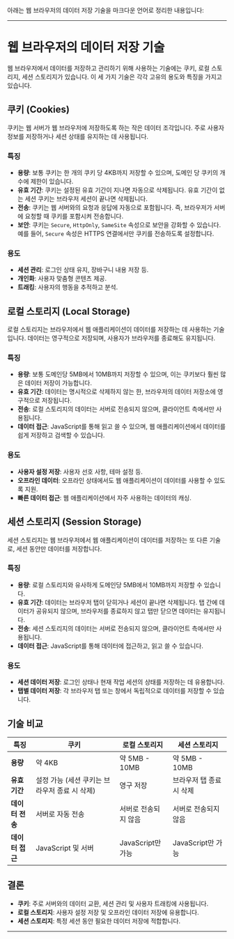 아래는 웹 브라우저의 데이터 저장 기술을 마크다운 언어로 정리한 내용입니다:

---

# 웹 브라우저의 데이터 저장 기술

웹 브라우저에서 데이터를 저장하고 관리하기 위해 사용하는 기술에는 쿠키, 로컬 스토리지, 세션 스토리지가 있습니다. 이 세 가지 기술은 각각 고유의 용도와 특징을 가지고 있습니다.

## 쿠키 (Cookies)

쿠키는 웹 서버가 웹 브라우저에 저장하도록 하는 작은 데이터 조각입니다. 주로 사용자 정보를 저장하거나 세션 상태를 유지하는 데 사용됩니다.

### 특징

- **용량**: 보통 쿠키는 한 개의 쿠키 당 4KB까지 저장할 수 있으며, 도메인 당 쿠키의 개수에 제한이 있습니다.
- **유효 기간**: 쿠키는 설정된 유효 기간이 지나면 자동으로 삭제됩니다. 유효 기간이 없는 세션 쿠키는 브라우저 세션이 끝나면 삭제됩니다.
- **전송**: 쿠키는 웹 서버와의 요청과 응답에 자동으로 포함됩니다. 즉, 브라우저가 서버에 요청할 때 쿠키를 포함시켜 전송합니다.
- **보안**: 쿠키는 `Secure`, `HttpOnly`, `SameSite` 속성으로 보안을 강화할 수 있습니다. 예를 들어, `Secure` 속성은 HTTPS 연결에서만 쿠키를 전송하도록 설정합니다.

### 용도

- **세션 관리**: 로그인 상태 유지, 장바구니 내용 저장 등.
- **개인화**: 사용자 맞춤형 콘텐츠 제공.
- **트래킹**: 사용자의 행동을 추적하고 분석.

## 로컬 스토리지 (Local Storage)

로컬 스토리지는 브라우저에서 웹 애플리케이션이 데이터를 저장하는 데 사용하는 기술입니다. 데이터는 영구적으로 저장되며, 사용자가 브라우저를 종료해도 유지됩니다.

### 특징

- **용량**: 보통 도메인당 5MB에서 10MB까지 저장할 수 있으며, 이는 쿠키보다 훨씬 많은 데이터 저장이 가능합니다.
- **유효 기간**: 데이터는 명시적으로 삭제하지 않는 한, 브라우저의 데이터 저장소에 영구적으로 저장됩니다.
- **전송**: 로컬 스토리지의 데이터는 서버로 전송되지 않으며, 클라이언트 측에서만 사용됩니다.
- **데이터 접근**: JavaScript를 통해 읽고 쓸 수 있으며, 웹 애플리케이션에서 데이터를 쉽게 저장하고 검색할 수 있습니다.

### 용도

- **사용자 설정 저장**: 사용자 선호 사항, 테마 설정 등.
- **오프라인 데이터**: 오프라인 상태에서도 웹 애플리케이션이 데이터를 사용할 수 있도록 지원.
- **빠른 데이터 접근**: 웹 애플리케이션에서 자주 사용하는 데이터의 캐싱.

## 세션 스토리지 (Session Storage)

세션 스토리지는 웹 브라우저에서 웹 애플리케이션이 데이터를 저장하는 또 다른 기술로, 세션 동안만 데이터를 저장합니다.

### 특징

- **용량**: 로컬 스토리지와 유사하게 도메인당 5MB에서 10MB까지 저장할 수 있습니다.
- **유효 기간**: 데이터는 브라우저 탭이 닫히거나 세션이 끝나면 삭제됩니다. 탭 간에 데이터가 공유되지 않으며, 브라우저를 종료하지 않고 탭만 닫으면 데이터는 유지됩니다.
- **전송**: 세션 스토리지의 데이터는 서버로 전송되지 않으며, 클라이언트 측에서만 사용됩니다.
- **데이터 접근**: JavaScript를 통해 데이터에 접근하고, 읽고 쓸 수 있습니다.

### 용도

- **세션 데이터 저장**: 로그인 상태나 현재 작업 세션의 상태를 저장하는 데 유용합니다.
- **탭별 데이터 저장**: 각 브라우저 탭 또는 창에서 독립적으로 데이터를 저장할 수 있습니다.

## 기술 비교

| 특징               | 쿠키                 | 로컬 스토리지       | 세션 스토리지      |
|--------------------|----------------------|---------------------|-------------------|
| **용량**           | 약 4KB               | 약 5MB - 10MB       | 약 5MB - 10MB     |
| **유효 기간**      | 설정 가능 (세션 쿠키는 브라우저 종료 시 삭제) | 영구 저장           | 브라우저 탭 종료 시 삭제 |
| **데이터 전송**    | 서버로 자동 전송     | 서버로 전송되지 않음 | 서버로 전송되지 않음 |
| **데이터 접근**    | JavaScript 및 서버   | JavaScript만 가능   | JavaScript만 가능 |

## 결론

- **쿠키**: 주로 서버와의 데이터 교환, 세션 관리 및 사용자 트래킹에 사용됩니다.
- **로컬 스토리지**: 사용자 설정 저장 및 오프라인 데이터 저장에 유용합니다.
- **세션 스토리지**: 특정 세션 동안 필요한 데이터 저장에 적합합니다.

---
